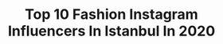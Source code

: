 ---
title: Top 10 Fashion Instagram Influencers In Istanbul In 2020
description: >-
  Find top fashion Instagram influencers in Istanbul in 2020. Most popular hashtags: #blogger #istanbul #bursa #travel.
platform: Instagram
profiles:
  - username: "najmmohammadi"
    fullname: >-
      Najm Mohammadi
    location: "Turkey"
    followers: 10124
    engagement: 1577
    commentsToLikes: 0.056373
    id: ck5c8dp0m99fe0i11etkdgpg0
    verified: false
    hashtags: "#edgymemes, #angel, #birthday, #jalal"
  - username: "bir_tutkudur_koyun"
    fullname: >-
      koyun_sevdalilari
    location: "Turkey"
    followers: 19615
    engagement: 234
    commentsToLikes: 0.015735
    id: ck8tadgjjrbb40j78oji4f4c8
    verified: false
    hashtags: "#travel, #ukraine, #anadoluhisar, #anadolulisesi"
  - username: "p_i__x__e_l"
    fullname: >-
      Sezer Sahinoglu
    location: "Turkey"
    followers: 50364
    engagement: 343
    commentsToLikes: 0.235578
    id: ck5qcr1xerxfk0i11bi2zcetv
    verified: false
    hashtags: "#japan, #yourmannheim, #turkiyevizor, #zamanidurdur"
  - username: "dunyayigezenkiz"
    fullname: >-
      AHSEN TALYA ÇEBİ KURTUL
    location: "Turkey"
    followers: 13065
    engagement: 778
    commentsToLikes: 0.228171
    id: ck0w5c75o2xop0i19ty31txma
    verified: false
    hashtags: "#ourplanetdaily, #girlstyle, #discovery, #lovetheworld"
  - username: "kubrakiliiccc"
    fullname: >-
      K Ü B R A K I L I Ç👸🏻
    location: "Turkey"
    followers: 7295
    engagement: 1054
    commentsToLikes: 0.054808
    id: ck8t35pum1z7g0j784bnm91ir
    verified: false
    hashtags: "#komedi, #sevmedi, #zeynepbastik, #tiyatro"
  - username: "yasminn__simsek"
    fullname: >-
      Yasemin Yetkin
    location: "Turkey"
    followers: 29751
    engagement: 361
    commentsToLikes: 0.048970
    id: ck0txr893k8gv0i19m05wkxk7
    verified: false
    hashtags: "#winter, #thegrilgang, #sokakmodasi, #saturday"
  - username: "whasani"
    fullname: >-
      Hasan Telatar
    location: "Turkey"
    followers: 12063
    engagement: 706
    commentsToLikes: 0.029649
    id: ck6u8r00pt5tv0j71o8v5wkm3
    verified: false
    hashtags: "#hastasiyiz"
  - username: "jihadebenalluch"
    fullname: >-
      Jıhad BenAllouch
    location: "Turkey"
    followers: 791656
    engagement: 206
    commentsToLikes: 0.010082
    id: ck5bw53wml0m80i11hekqnivm
    verified: false
    hashtags: "#quarantinelife, #good, #stayhome, #relaxing"
  - username: "sacvemakyajdunyasi"
    fullname: >-
      Saç Ve Makyaj Dünyası
    location: "Turkey"
    followers: 503177
    engagement: 17
    commentsToLikes: 0.078996
    id: ck5zs0y08xm7o0i14luxeix00
    verified: false
    hashtags: "#makyajvideolari, #makeupjunkie, #morphegirl, #nyxcosmeticsgermany"
  - username: "zetfashion"
    fullname: >-
      Zuhal Okcu Özden
    location: "Turkey"
    followers: 65314
    engagement: 631
    commentsToLikes: 0.398714
    id: ckaoyf98wh9yi0i783htgm9g0
    verified: false
    hashtags: "#zetmutfakta, #summer, #summertime"
---